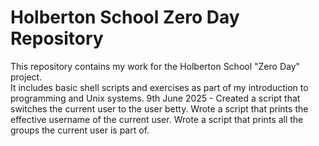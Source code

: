 # Holberton School Zero Day Repository

This repository contains my work for the Holberton School "Zero Day" project.  
It includes basic shell scripts and exercises as part of my introduction to programming and Unix systems.
9th June 2025 - Created a script that switches the current user to the user betty.
Wrote a script that prints the effective username of the current user.
Wrote a script that prints all the groups the current user is part of.
